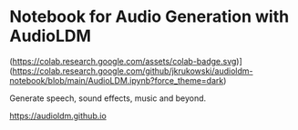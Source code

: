 # Notebook for Audio Generation with AudioLDM

(https://colab.research.google.com/assets/colab-badge.svg)](https://colab.research.google.com/github/jkrukowski/audioldm-notebook/blob/main/AudioLDM.ipynb?force_theme=dark)

Generate speech, sound effects, music and beyond.

https://audioldm.github.io
